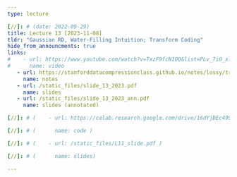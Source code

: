 ```yaml
---
type: lecture

[//]: # (date: 2022-09-29)
title: Lecture 13 [2023-11-08]
tldr: "Gaussian RD, Water-Filling Intuition; Transform Coding"
hide_from_announcments: true
links:
#    - url: https://www.youtube.com/watch?v=TxzF9fcN1OQ&list=PLv_7iO_xlL0Jgc35Pqn7XP5VTQ5krLMOl
#      name: video
   - url: https://stanforddatacompressionclass.github.io/notes/lossy/transform_coding_theory.html
     name: notes
   - url: /static_files/slide_13_2023.pdf 
     name: slides
   - url: /static_files/slide_13_2023_ann.pdf 
     name: slides (annotated)

[//]: # (    - url: https://colab.research.google.com/drive/16dYjBEc499HgHoZRxcyeg0YmNAb5AwAW?usp=sharing)

[//]: # (      name: code )

[//]: # (    - url: /static_files/L11_slide.pdf )

[//]: # (      name: slides)

---
```





